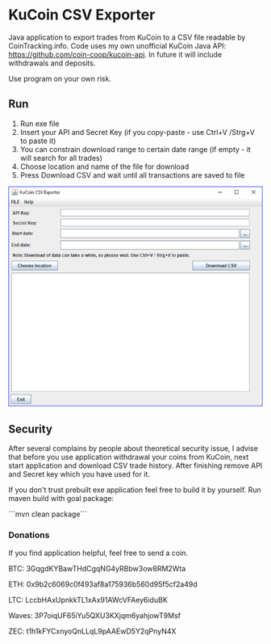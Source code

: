 # KuCoin CSV Exporter
Java application to export trades from KuCoin to a CSV file readable by CoinTracking.info. Code uses my own unofficial KuCoin Java API: https://github.com/coin-coop/kucoin-api. In future it will include withdrawals and deposits.

Use program on your own risk.

## Run

1. Run exe file
2. Insert your API and Secret Key (if you copy-paste - use Ctrl+V /Strg+V to paste it)
3. You can constrain download range to certain date range (if empty - it will search for all trades)
4. Choose location and name of the file for download
5. Press Download CSV and wait until all transactions are saved to file

![GUI](docs/gui.png?raw=true "Application GUI")

## Security

After several complains by people about theoretical security issue, I advise that before you use application withdrawal your coins from KuCoin, next start application and download CSV trade history. After finishing remove API and Secret key which you have used for it.

If you don't trust prebuilt exe application feel free to build it by yourself. Run maven build with goal package:

´´´mvn clean package´´´

### Donations

If you find application helpful, feel free to send a coin.

BTC: 3GqgdKYBawTHdCgqNG4yRBbw3ow8RM2Wta

ETH: 0x9b2c6069c0f493af8a175936b560d95f5cf2a49d

LTC: LccbHAxUpnkkTL1xAx91AWcVFAey6iduBK

Waves: 3P7oiqUF65iYu5QXU3KXjqm6yahjowT9Msf

ZEC: t1h1kFYCxnyoQnLLqL9pAAEwD5Y2qPnyN4X
